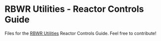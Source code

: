 # RBWR Utilities - Reactor Controls Guide

Files for the [RBWR Utilities](https://rbwrutility.qwq3.xyz) Reactor Controls Guide. Feel free to contribute!
